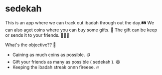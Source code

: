 # sedekah

This is an app where we can track out ibadah through out the day.🛤️
We can also aget coins where you can buy some gifts. 🎁
The gift can be keep or sends it to your friends. 🧑‍🤝‍🧑

What's the objective?? 🎯
- Gaining as much coins as possible. 🪙
- Gift your friends as many as possible ( sedekah ). 😃
- Keeping the ibadah streak onnn fireeee. 🔥
